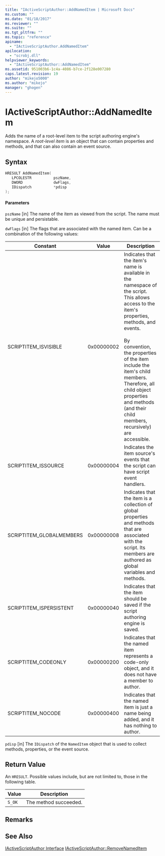 ```yaml
---
title: "IActiveScriptAuthor::AddNamedItem | Microsoft Docs"
ms.custom: ""
ms.date: "01/18/2017"
ms.reviewer: ""
ms.suite: ""
ms.tgt_pltfrm: ""
ms.topic: "reference"
apiname:
  - "IActiveScriptAuthor.AddNamedItem"
apilocation:
  - "scrobj.dll"
helpviewer_keywords:
  - "IActiveScriptAuthor::AddNamedItem"
ms.assetid: 951003b6-1c4a-4086-b7ce-2f128e007280
caps.latest.revision: 19
author: "mikejo5000"
ms.author: "mikejo"
manager: "ghogen"
---
```

# IActiveScriptAuthor::AddNamedItem
Adds the name of a root-level item to the script authoring engine's namespace. A *root-level item* is an object that can contain properties and methods, and that can also contain an event source.

## Syntax

```cpp
HRESULT AddNamedItem(
   LPCOLESTR          pszName,
   DWORD              dwFlags,
   IDispatch          *pdisp
);
```

#### Parameters
 `pszName`
 [in] The name of the item as viewed from the script. The name must be unique and persistable.

 `dwFlags`
 [in] The flags that are associated with the named item. Can be a combination of the following values:

|Constant|Value|Description|
|--------------|-----------|-----------------|
|SCRIPTITEM_ISVISIBLE|0x00000002|Indicates that the item's name is available in the namespace of the script. This allows access to the item's properties, methods, and events.<br /><br /> By convention, the properties of the item include the item's child members. Therefore, all child object properties and methods (and their child members, recursively) are accessible.|
|SCRIPTITEM_ISSOURCE|0x00000004|Indicates the item source's events that the script can have script event handlers.|
|SCRIPTITEM_GLOBALMEMBERS|0x00000008|Indicates that the item is a collection of global properties and methods that are associated with the script. Its members are authored as global variables and methods.|
|SCRIPTITEM_ISPERSISTENT|0x00000040|Indicates that the item should be saved if the script authoring engine is saved.|
|SCRIPTITEM_CODEONLY|0x00000200|Indicates that the named item represents a code-only object, and it does not have a member to author.|
|SCRIPTITEM_NOCODE|0x00000400|Indicates that the named item is just a name being added, and it has nothing to author.|

 `pdisp`
 [in] The `IDispatch` of the `NamedItem` object that is used to collect methods, properties, or the event source.

## Return Value
 An `HRESULT`. Possible values include, but are not limited to, those in the following table.

|Value|Description|
|-----------|-----------------|
|`S_OK`|The method succeeded.|

## Remarks

## See Also
 [IActiveScriptAuthor Interface](../../winscript/reference/iactivescriptauthor-interface.md)
 [IActiveScriptAuthor::RemoveNamedItem](../../winscript/reference/iactivescriptauthor-removenameditem.md)